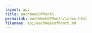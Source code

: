 ```yaml
---
layout: api
title: eachWeekOfMonth
permalink: eachWeekOfMonth/index.html
filename: api/eachWeekOfMonth.md
---
```

